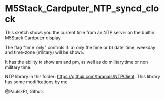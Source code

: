 # M5Stack_Cardputer_NTP_syncd_clock

This sketch shows you the current time from an NTP server on the builtin M5Stack Cardputer display.

The flag "time_only" controls if:
a) only the time or 
b) date, time, weekday and time-zone (military) will be shown.

It has the ability to show am and pm, as well as do military time or non military time.

NTP library in this folder: https://github.com/taranais/NTPClient. This library has some modifications by me.

@PaulskPt, Github.


